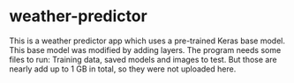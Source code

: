 # weather-predictor
This is a weather predictor app which uses a pre-trained Keras base model. This base model was modified by adding layers. The program needs some files to run: Training data, saved models and images to test. But those are nearly add up to 1 GB in total, so they were not uploaded here.
